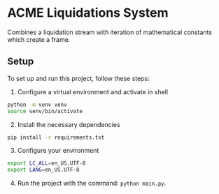 # ACME Liquidations System

Combines a liquidation stream with iteration of mathematical constants which
create a frame. 

## Setup

To set up and run this project, follow these steps:

1. Configure a virtual environment and activate in shell
```bash
python -m venv venv
source venv/bin/activate
```
2. Install the necessary dependencies
```bash
pip install -r requirements.txt
```
3. Configure your environment
```bash
export LC_ALL=en_US.UTF-8
export LANG=en_US.UTF-8
```
4. Run the project with the command: `python main.py`.
